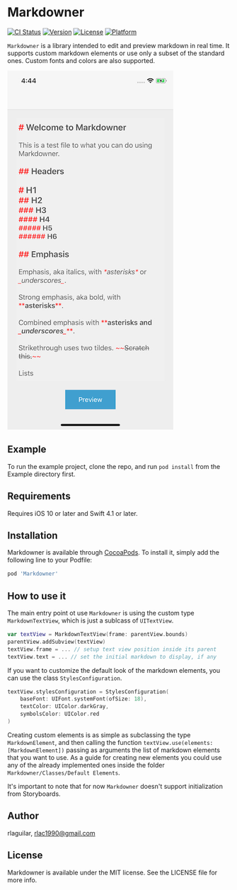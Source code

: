 # Markdowner

[![CI Status](https://img.shields.io/travis/rlaguilar/Markdowner.svg?style=flat)](https://travis-ci.org/rlaguilar/Markdowner)
[![Version](https://img.shields.io/cocoapods/v/Markdowner.svg?style=flat)](https://cocoapods.org/pods/Markdowner)
[![License](https://img.shields.io/cocoapods/l/Markdowner.svg?style=flat)](https://cocoapods.org/pods/Markdowner)
[![Platform](https://img.shields.io/cocoapods/p/Markdowner.svg?style=flat)](https://cocoapods.org/pods/Markdowner)

`Markdowner` is a library intended to edit and preview markdown in real time. It supports custom markdown elements or use only a subset of the standard ones. Custom fonts and colors are also supported.  

![Preview of Library Demo](Assets/demo.jpeg)

## Example

To run the example project, clone the repo, and run `pod install` from the Example directory first.

## Requirements
Requires iOS 10 or later and Swift 4.1 or later.

## Installation

Markdowner is available through [CocoaPods](https://cocoapods.org). To install
it, simply add the following line to your Podfile:

```ruby
pod 'Markdowner'
```

## How to use it
The main entry point ot use `Markdowner` is using the custom type  `MarkdownTextView`, which is just a sublcass of `UITextView`.

```swift
var textView = MarkdownTextView(frame: parentView.bounds)
parentView.addSubview(textView)
textView.frame = ... // setup text view position inside its parent
textView.text = ... // set the initial markdown to display, if any

```

If you want to customize the default look of the markdown elements, you can use the class `StylesConfiguration`.

```swift
textView.stylesConfiguration = StylesConfiguration(
    baseFont: UIFont.systemFont(ofSize: 18),
    textColor: UIColor.darkGray,
    symbolsColor: UIColor.red
)
```

Creating custom elements is as simple as subclassing the type `MarkdownElement`, and then calling the function `textView.use(elements: [MarkdownElement])` passing as arguments the list of markdown elements that you want to use. As a guide for creating new elements you could use any of the already implemented ones inside the folder `Markdowner/Classes/Default Elements`.

It's important to note that for now `Markdowner` doesn't support initialization from Storyboards.

## Author

rlaguilar, rlac1990@gmail.com

## License

Markdowner is available under the MIT license. See the LICENSE file for more info.
